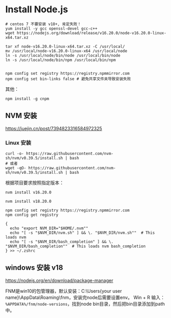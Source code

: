 # Install Node.js

```shell
# centos 7 不要安装 v18+, 肯定失败！
yum install -y gcc openssl-devel gcc-c++
wget https://nodejs.org/download/release/v16.20.0/node-v16.20.0-linux-x64.tar.xz

tar xf node-v16.20.0-linux-x64.tar.xz -C /usr/local/
mv /usr/local/node-v16.20.0-linux-x64 /usr/local/node
ln -s /usr/local/node/bin/node /usr/local/bin/node
ln -s /usr/local/node/bin/npm /usr/local/bin/npm


npm config set registry https://registry.npmmirror.com
npm config set bin-links false # 避免共享文件夹导致安装失败
```

其他：

```shell
npm install -g cnpm
```

## NVM 安装

https://juejin.cn/post/7394823316584972325

### Linux 安装

```shell
curl -o- https://raw.githubusercontent.com/nvm-sh/nvm/v0.39.5/install.sh | bash
# 或者
wget -qO- https://raw.githubusercontent.com/nvm-sh/nvm/v0.39.5/install.sh | bash
```

根据项目要求按照指定版本：

```shell
nvm install v16.20.0

nvm install v18.20.0

npm config set registry https://registry.npmmirror.com
npm config get registry

{
  echo "export NVM_DIR="$HOME/.nvm""
  echo "[ -s "$NVM_DIR/nvm.sh" ] && \. "$NVM_DIR/nvm.sh""  # This loads nvm
  echo "[ -s "$NVM_DIR/bash_completion" ] && \. "$NVM_DIR/bash_completion""  # This loads nvm bash_completion
} >> ~/.zshrc
```

## windows 安装 v18

https://nodejs.org/en/download/package-manager

FNM是win10的包管理器，默认安装：C:\Users{your user name}\AppData\Roaming\fnm，安装完node后需要设置env。
Win + R 输入：`%APPDATA%/fnm/node-versions`，找到node bin目录，然后把bin目录添加到path中。